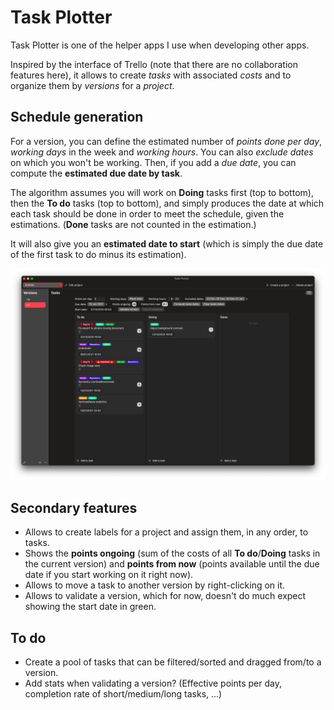 # Task Plotter

Task Plotter is one of the helper apps I use when developing other apps.

Inspired by the interface of Trello (note that there are no collaboration features here), it allows to create *tasks* with associated *costs* and to organize them by *versions* for a *project*. 

## Schedule generation

For a version, you can define the estimated number of *points done per day*, *working days* in the week and *working hours*. You can also *exclude dates* on which you won't be working. 
Then, if you add a *due date*, you can compute the **estimated due date by task**. 

The algorithm assumes you will work on **Doing** tasks first (top to bottom), then the **To do** tasks (top to bottom), and simply produces the date at which each task should be done in order to meet the schedule, given the estimations.
(**Done** tasks are not counted in the estimation.)

It will also give you an **estimated date to start** (which is simply the due date of the first task to do minus its estimation).

![alt text](github-previews/main.png)

## Secondary features 

- Allows to create labels for a project and assign them, in any order, to tasks.
- Shows the **points ongoing** (sum of the costs of all **To do**/**Doing** tasks in the current version) and **points from now** (points available until the due date if you start working on it right now).
- Allows to move a task to another version by right-clicking on it.
- Allows to validate a version, which for now, doesn't do much expect showing the start date in green.

## To do

- Create a pool of tasks that can be filtered/sorted and dragged from/to a version.
- Add stats when validating a version? (Effective points per day, completion rate of short/medium/long tasks, ...)

